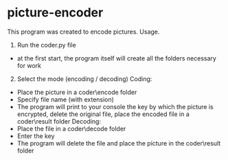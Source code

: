 # picture-encoder
This program was created to encode pictures.
Usage.
1. Run the coder.py file
- at the first start, the program itself will create all the folders necessary for work
2. Select the mode (encoding / decoding)
Coding:
- Place the picture in a coder\encode folder
- Specify file name (with extension)
- The program will print to your console the key by which the picture is encrypted, delete the original file, place the encoded file in a coder\result folder
Decoding:
- Place the file in a coder\decode folder
- Enter the key
- The program will delete the file and place the picture in the coder\result folder
